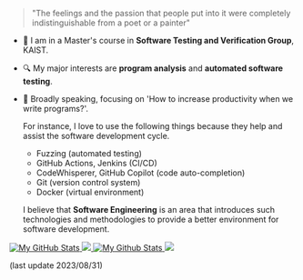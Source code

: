 > "The feelings and the passion that people put into it were completely indistinguishable from a poet or a painter"

- 📖 I am in a Master's course in **Software Testing and Verification Group**, KAIST.
- :mag: My major interests are **program analysis** and **automated software testing**.
- 💭 Broadly speaking, focusing on 'How to increase productivity when we write programs?'.
  
  For instance, I love to use the following things because they help and assist the software development cycle.
  - Fuzzing (automated testing)
  - GitHub Actions, Jenkins (CI/CD)
  - CodeWhisperer, GitHub Copilot (code auto-completion)
  - Git (version control system)
  - Docker (virtual environment)
 
  I believe that **Software Engineering** is an area that introduces such technologies and methodologies to provide a better environment for software development.

<a href="https://github.com/3-24#gh-light-mode-only">
  <img src="https://github-readme-stats.vercel.app/api?username=3-24&theme=default&count_private=true&show_icons=true#gh-white-mode-only" alt="My GitHub Stats"/>
  <img src="https://github-readme-stats.vercel.app/api/wakatime?username=minus21&theme=default&custom_title=Weekly%20Most%20Used%20Languages#gh-white-mode-only"/>
</a>

<a href="https://github.com/3-24#gh-dark-mode-only">
  <img src="https://github-readme-stats.vercel.app/api?username=3-24&theme=react&count_private=true&show_icons=true#gh-dark-mode-only" alt="My Github Stats"/>
  <img src="https://github-readme-stats.vercel.app/api/wakatime?username=minus21&theme=react&custom_title=Weekly%20Most%20Used%20Languages#gh-dark-mode-only"/>
</a>

(last update 2023/08/31)
